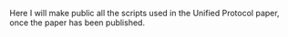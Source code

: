 Here I will make public all the scripts used in the Unified Protocol paper, once the paper has been published.
